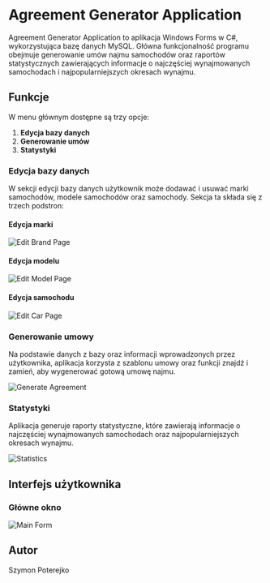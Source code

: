 # Agreement Generator Application

Agreement Generator Application to aplikacja Windows Forms w C#, wykorzystująca bazę danych MySQL. Główna funkcjonalność programu obejmuje generowanie umów najmu samochodów oraz raportów statystycznych zawierających informacje o najczęściej wynajmowanych samochodach i najpopularniejszych okresach wynajmu.

## Funkcje

W menu głównym dostępne są trzy opcje:
1. **Edycja bazy danych**
2. **Generowanie umów**
3. **Statystyki**

### Edycja bazy danych

W sekcji edycji bazy danych użytkownik może dodawać i usuwać marki samochodów, modele samochodów oraz samochody. Sekcja ta składa się z trzech podstron:

#### Edycja marki

![Edit Brand Page](https://github.com/szymonpoterejkoinfe2/RentCarAgreementGenerator/assets/115418017/0f457bb0-2110-491a-8abd-f54f8cf9af3e)

#### Edycja modelu

![Edit Model Page](https://github.com/szymonpoterejkoinfe2/RentCarAgreementGenerator/assets/115418017/ae72ced3-70ca-4f3b-87af-e887005bd1f2)

#### Edycja samochodu

![Edit Car Page](https://github.com/szymonpoterejkoinfe2/RentCarAgreementGenerator/assets/115418017/453b4889-023b-4e7e-873b-a34838a2c1e3)

### Generowanie umowy

Na podstawie danych z bazy oraz informacji wprowadzonych przez użytkownika, aplikacja korzysta z szablonu umowy oraz funkcji znajdź i zamień, aby wygenerować gotową umowę najmu.

![Generate Agreement](https://github.com/szymonpoterejkoinfe2/RentCarAgreementGenerator/assets/115418017/993d7b0d-9e87-4d85-ad64-1cc87d4cb4ae)

### Statystyki

Aplikacja generuje raporty statystyczne, które zawierają informacje o najczęściej wynajmowanych samochodach oraz najpopularniejszych okresach wynajmu.

![Statistics](https://github.com/szymonpoterejkoinfe2/RentCarAgreementGenerator/assets/115418017/3ab67958-bcf1-4c4d-9f39-2c62145009e7)

## Interfejs użytkownika

### Główne okno

![Main Form](https://github.com/szymonpoterejkoinfe2/RentCarAgreementGenerator/assets/115418017/9d63d7c4-7a8a-4c0e-bf29-9cab7272a01e)

## Autor

Szymon Poterejko
